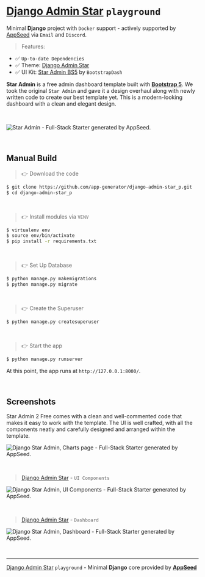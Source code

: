 # [Django Admin Star](https://github.com/app-generator/django-admin-star) `playground`

Minimal **Django** project with `Docker` support - actively supported by [AppSeed](https://appseed.us/) via `Email` and `Discord`.

> Features: 

- ✅ `Up-to-date Dependencies`
- ✅ Theme: [Django Admin Star](https://github.com/app-generator/django-admin-star)
- ✅ UI Kit: [Star Admin BS5](https://www.bootstrapdash.com/product/star-admin-free?ref=23) by `BootstrapDash`

**Star Admin** is a free admin dashboard template built with **[Bootstrap 5](https://www.admin-dashboards.com/bootstrap-5-templates/)**. We took the original `Star Admin` and gave it a design overhaul along with newly written code to create our best template yet. This is a modern-looking dashboard with a clean and elegant design. 

<br />

![Star Admin - Full-Stack Starter generated by AppSeed.](https://user-images.githubusercontent.com/51070104/168732392-51748c85-f2c2-45ad-978c-2b64e52292e2.png)

<br />

## Manual Build 

> 👉 Download the code  

```bash
$ git clone https://github.com/app-generator/django-admin-star_p.git
$ cd django-admin-star_p
```

<br />

> 👉 Install modules via `VENV`  

```bash
$ virtualenv env
$ source env/bin/activate
$ pip install -r requirements.txt
```

<br />

> 👉 Set Up Database

```bash
$ python manage.py makemigrations
$ python manage.py migrate
```

<br />

> 👉 Create the Superuser

```bash
$ python manage.py createsuperuser
```

<br />

> 👉 Start the app

```bash
$ python manage.py runserver
```

At this point, the app runs at `http://127.0.0.1:8000/`. 

<br />

## Screenshots

Star Admin 2 Free comes with a clean and well-commented code that makes it easy to work with the template. The UI is well crafted, with all the components neatly and carefully designed and arranged within the template.

![Django Star Admin, Charts page - Full-Stack Starter generated by AppSeed.](https://user-images.githubusercontent.com/51070104/206991492-b1e6e804-da2c-4d60-8602-f14b4823b8c3.jpg) 

<br />

> [Django Admin Star](https://github.com/app-generator/django-admin-star) - `UI Components`

![Django Star Admin, UI Components - Full-Stack Starter generated by AppSeed.](https://user-images.githubusercontent.com/51070104/206991605-e1656de1-06fb-4188-a939-e35d10dede00.jpg)

<br />

> [Django Admin Star](https://github.com/app-generator/django-admin-star) - `Dashboard`

![Django Star Admin, Dashboard - Full-Stack Starter generated by AppSeed.](https://user-images.githubusercontent.com/51070104/206991715-a39ddcb7-a3c7-458d-9830-3cf6c776c2b6.jpg) 

<br />

---
 [Django Admin Star](https://github.com/app-generator/django-admin-star) `playground` - Minimal **Django** core provided by **[AppSeed](https://appseed.us/)**
